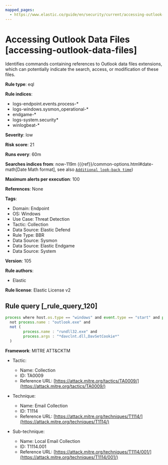 ```yaml
---
mapped_pages:
  - https://www.elastic.co/guide/en/security/current/accessing-outlook-data-files.html
---
```


# Accessing Outlook Data Files [accessing-outlook-data-files]

Identifies commands containing references to Outlook data files extensions, which can potentially indicate the search, access, or modification of these files.

**Rule type**: eql

**Rule indices**:

* logs-endpoint.events.process-*
* logs-windows.sysmon_operational-*
* endgame-*
* logs-system.security*
* winlogbeat-*

**Severity**: low

**Risk score**: 21

**Runs every**: 60m

**Searches indices from**: now-119m ({{ref}}/common-options.html#date-math[Date Math format], see also [`Additional look-back time`](docs-content://solutions/security/detect-and-alert/create-detection-rule.md#rule-schedule))

**Maximum alerts per execution**: 100

**References**: None

**Tags**:

* Domain: Endpoint
* OS: Windows
* Use Case: Threat Detection
* Tactic: Collection
* Data Source: Elastic Defend
* Rule Type: BBR
* Data Source: Sysmon
* Data Source: Elastic Endgame
* Data Source: System

**Version**: 105

**Rule authors**:

* Elastic

**Rule license**: Elastic License v2

## Rule query [_rule_query_120]

```js
process where host.os.type == "windows" and event.type == "start" and process.args : ("*.ost", "*.pst") and
  not process.name : "outlook.exe" and
  not (
        process.name : "rundll32.exe" and
        process.args : "*davclnt.dll,DavSetCookie*"
  )
```

**Framework**: MITRE ATT&CKTM

* Tactic:

    * Name: Collection
    * ID: TA0009
    * Reference URL: [https://attack.mitre.org/tactics/TA0009/](https://attack.mitre.org/tactics/TA0009/)

* Technique:

    * Name: Email Collection
    * ID: T1114
    * Reference URL: [https://attack.mitre.org/techniques/T1114/](https://attack.mitre.org/techniques/T1114/)

* Sub-technique:

    * Name: Local Email Collection
    * ID: T1114.001
    * Reference URL: [https://attack.mitre.org/techniques/T1114/001/](https://attack.mitre.org/techniques/T1114/001/)



